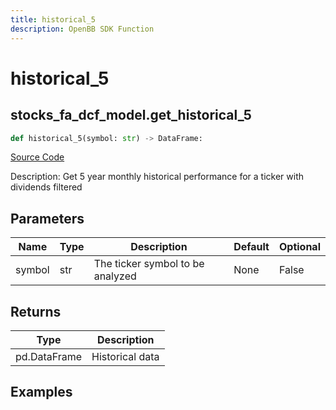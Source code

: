 ```yaml
---
title: historical_5
description: OpenBB SDK Function
---
```

# historical_5

## stocks_fa_dcf_model.get_historical_5

```python
def historical_5(symbol: str) -> DataFrame:
```
[Source Code](https://github.com/OpenBB-finance/OpenBBTerminal/tree/main/openbb_terminal/stocks/fundamental_analysis/dcf_model.py#L277)

Description: Get 5 year monthly historical performance for a ticker with dividends filtered

## Parameters

| Name | Type | Description | Default | Optional |
| ---- | ---- | ----------- | ------- | -------- |
| symbol | str | The ticker symbol to be analyzed | None | False |

## Returns

| Type | Description |
| ---- | ----------- |
| pd.DataFrame | Historical data |

## Examples

